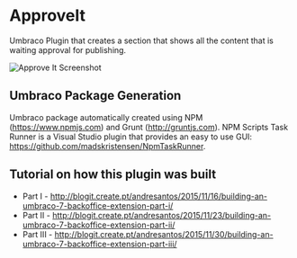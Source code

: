 # ApproveIt
Umbraco Plugin that creates a section that shows all the content that is waiting approval for publishing.

![Approve It Screenshot](https://cloud.githubusercontent.com/assets/92072/13217507/dae2d0a6-d95a-11e5-805a-55d5633d40cd.png)

## Umbraco Package Generation
Umbraco package automatically created using NPM (https://www.npmjs.com) and Grunt (http://gruntjs.com). NPM Scripts Task Runner is a Visual Studio plugin that provides an easy to use GUI: https://github.com/madskristensen/NpmTaskRunner.

## Tutorial on how this plugin was built
* Part I - http://blogit.create.pt/andresantos/2015/11/16/building-an-umbraco-7-backoffice-extension-part-i/
* Part II - http://blogit.create.pt/andresantos/2015/11/23/building-an-umbraco-7-backoffice-extension-part-ii/
* Part III - http://blogit.create.pt/andresantos/2015/11/30/building-an-umbraco-7-backoffice-extension-part-iii/
